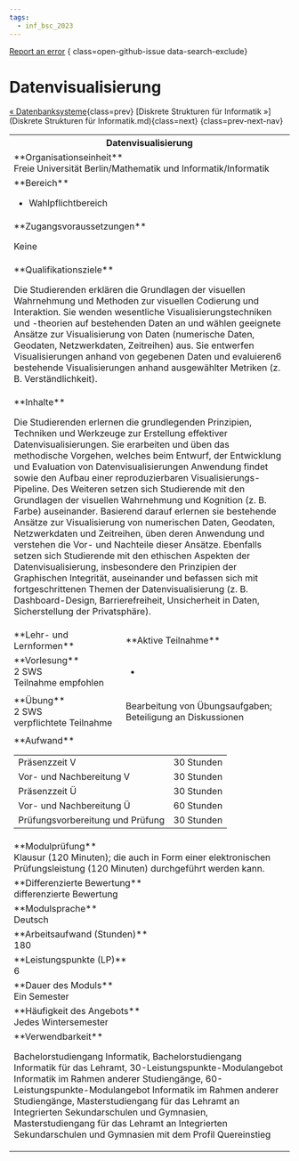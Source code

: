 ```yaml
---
tags:
  - inf_bsc_2023
---
```

[Report an error](https://github.com/SGSSGene/FUB-SUP/issues/new?title=Error%20in%20%22Datenvisualisierung%22&body=There%20seems%20to%20be%20an%20error%20in%20module%20%22Datenvisualisierung%22%2E%0A%0A%3CDescribe%20here%20a%20slightly%20more%20detailed%20description%20of%20what%20is%20wrong%3E&labels=bug)
{ class=open-github-issue data-search-exclude}

# Datenvisualisierung

[« Datenbanksysteme](Datenbanksysteme.md){class=prev}
[Diskrete Strukturen für Informatik »](Diskrete Strukturen für Informatik.md){class=next}
{class=prev-next-nav}

<table markdown id="moduledesc">
<tr markdown class="moduledesc_head"><th colspan="2">Datenvisualisierung </th></tr>
<tr markdown><td colspan="2">**Organisationseinheit**   <br>Freie Universität Berlin/Mathematik und Informatik/Informatik</td></tr>

<tr markdown><td colspan="2">**Bereich**<br>


- Wahlpflichtbereich

</td></tr>

<tr markdown><td colspan="2">**Zugangsvoraussetzungen** <br>

Keine


</td></tr>
<tr markdown><td colspan="2">**Qualifikationsziele**    <br>

Die Studierenden erklären die Grundlagen der visuellen Wahrnehmung und
Methoden zur visuellen Codierung und Interaktion. Sie wenden wesentliche
Visualisierungstechniken und -theorien auf bestehenden Daten an und wählen
geeignete Ansätze zur Visualisierung von Daten (numerische Daten, Geodaten,
Netzwerkdaten, Zeitreihen) aus. Sie entwerfen Visualisierungen anhand von
gegebenen Daten und evaluieren6 bestehende Visualisierungen anhand
ausgewählter Metriken (z. B. Verständlichkeit).


</td></tr>
<tr markdown><td colspan="2">**Inhalte**                <br>

Die Studierenden erlernen die grundlegenden Prinzipien, Techniken und
Werkzeuge zur Erstellung effektiver Datenvisualisierungen. Sie erarbeiten
und üben das methodische Vorgehen, welches beim Entwurf, der Entwicklung und
Evaluation von Datenvisualisierungen Anwendung findet sowie den Aufbau einer
reproduzierbaren Visualisierungs-Pipeline. Des Weiteren setzen sich
Studierende mit den Grundlagen der visuellen Wahrnehmung und Kognition (z.
B. Farbe) auseinander. Basierend darauf erlernen sie bestehende Ansätze zur
Visualisierung von numerischen Daten, Geodaten, Netzwerkdaten und
Zeitreihen, üben deren Anwendung und verstehen die Vor- und Nachteile dieser
Ansätze. Ebenfalls setzen sich Studierende mit den ethischen Aspekten der
Datenvisualisierung, insbesondere den Prinzipien der Graphischen Integrität,
auseinander und befassen sich mit fortgeschrittenen Themen der
Datenvisualisierung (z. B. Dashboard-Design, Barrierefreiheit, Unsicherheit
in Daten, Sicherstellung der Privatsphäre).


</td></tr>

<tr markdown><td>**Lehr- und Lernformen**</td><td>**Aktive Teilnahme**</td></tr>
<tr markdown><td> **Vorlesung** <br>2 SWS <br> Teilnahme empfohlen</td><td>

-
</td></tr>
<tr markdown><td> **Übung** <br>2 SWS <br> verpflichtete Teilnahme</td><td>

Bearbeitung von Übungsaufgaben; Beteiligung an Diskussionen
</td></tr>
<tr markdown><td colspan="2">**Aufwand**                <br>
<table class="aufwand_table">
<tr><td>Präsenzzeit V</td><td>30 Stunden</td></tr>
<tr><td>Vor- und Nachbereitung V</td><td>30 Stunden</td></tr>
<tr><td>Präsenzzeit Ü</td><td>30 Stunden</td></tr>
<tr><td>Vor- und Nachbereitung Ü</td><td>60 Stunden</td></tr>
<tr><td>Prüfungsvorbereitung und Prüfung</td><td>30 Stunden</td></tr>
</table>

</td></tr>
<tr markdown><td colspan="2">**Modulprüfung**             <br>Klausur (120 Minuten); die auch in Form einer elektronischen
Prüfungsleistung (120 Minuten) durchgeführt werden kann.


</td></tr>
<tr markdown><td colspan="2">**Differenzierte Bewertung** <br>differenzierte Bewertung

</td></tr>
<tr markdown><td colspan="2">**Modulsprache**             <br>Deutsch</td></tr>
<tr markdown><td colspan="2">**Arbeitsaufwand (Stunden)** <br>180</td></tr>
<tr markdown><td colspan="2">**Leistungspunkte (LP)**     <br>6</td></tr>
<tr markdown><td colspan="2">**Dauer des Moduls**         <br>Ein Semester</td></tr>
<tr markdown><td colspan="2">**Häufigkeit des Angebots**  <br>Jedes Wintersemester</td></tr>
<tr markdown><td colspan="2">**Verwendbarkeit**           <br>

Bachelorstudiengang Informatik, Bachelorstudiengang Informatik für das
Lehramt, 30-Leistungspunkte-Modulangebot Informatik im Rahmen anderer
Studiengänge, 60-Leistungspunkte-Modulangebot Informatik im Rahmen anderer
Studiengänge, Masterstudiengang für das Lehramt an Integrierten
Sekundarschulen und Gymnasien, Masterstudiengang für das Lehramt an
Integrierten Sekundarschulen und Gymnasien mit dem Profil Quereinstieg


</td></tr>


</table>
